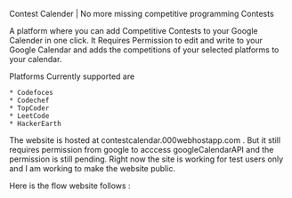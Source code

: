 Contest Calender | No more missing competitive programming Contests

A platform where you can add Competitive Contests to your Google Calender in one click.
It Requires Permission to edit and write to your Google Calendar and adds the competitions of your selected platforms to your calendar.

Platforms Currently supported are
	
	* Codefoces
	* Codechef
  	* TopCoder
	* LeetCode
	* HackerEarth

The website is hosted at contestcalendar.000webhostapp.com . But it still requires permission from google to acccess googleCalendarAPI and the permission is still pending.
Right now the site is working for test users only and I am working to make the website public.

Here is the flow website follows :
